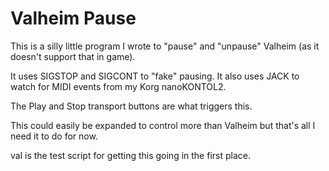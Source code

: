 # Valheim Pause

This is a silly little program I wrote to "pause" and "unpause" Valheim (as it doesn't support that in game).

It uses SIGSTOP and SIGCONT to "fake" pausing. It also uses JACK to watch for MIDI events from my Korg nanoKONTOL2.

The Play and Stop transport buttons are what triggers this.

This could easily be expanded to control more than Valheim but that's all I need it to do for now.

val is the test script for getting this going in the first place.